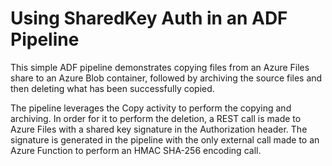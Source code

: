 # Using SharedKey Auth in an ADF Pipeline

This simple ADF pipeline demonstrates copying files from an Azure Files share to an Azure Blob container, followed by archiving the source files and then deleting what has been successfully copied.

The pipeline leverages the Copy activity to perform the copying and archiving. In order for it to perform the deletion, a REST call is made to Azure Files with a shared key signature in the Authorization header. The signature is generated in the pipeline with the only external call made to an Azure Function to perform an HMAC SHA-256 encoding call.

